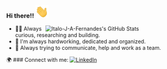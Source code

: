 ### Hi there!! <img src="Hi.gif" width="35px"> 

<img title="Italo-J-A-Fernandes's GitHub Stats" align="right" heigth="300" width="400" src="https://github-readme-stats.vercel.app/api?username=Italo-J-A-Fernandes&hide=issues&count_private=true&icon_color=871489&title_color=01057d&bg_color=DEG,ffffff,e8ecfd&show_icons=true)"
/>

- 🕵️‍♀️ Always curious, researching and building.
- 🌱 I'm always hardworking, dedicated and organized.
- 👯 Always trying to communicate, help and work as a team.


:earth_africa: ### Connect with me:
[<img src="https://img.shields.io/badge/-LinkedIn-blue?style=flat-square&logo=Linkedin&logoColor=white&link=https://www.linkedin.com/in/italo-fernandes-2b560235" height="22" title="LinkedIn" />](https://www.linkedin.com/in/italo-fernandes-2b560235) 
